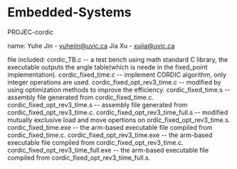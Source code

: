 # Embedded-Systems
PROJEC-cordic

name: 	Yuhe Jin - yuhejin@uvic.ca 
	Jia Xu - xujia@uvic.ca

file included: cordic_TB.c -- a test bench using math standard C library, 
			the executable outputs the angle table(which is 
			neede in the fixed_point implementation).
	       cordic_fixed_time.c -- implement CORDIC algorithm, only 
	       		integer operations are used.
	       cordic_fixed_opt_rev3_time.c -- modified by using 
	       		optimization methods to improve the efficiency.
	       cordic_fixed_time.s -- assembly file generated from 
	       		cordic_fixed_time.c.
	       cordic_fixed_opt_rev3_time.s -- assembly file generated from 
	       		 cordic_fixed_opt_rev3_time.c.
	       cordic_fixed_opt_rev3_time_full.s -- modified mutually 
	       		 exclusive load and move opertions on 
	       		 ordic_fixed_opt_rev3_time.s.
	       cordic_fixed_time.exe -- the arm-based executable file compiled 
	          	 from cordic_fixed_time.c.
	       cordic_fixed_opt_rev3_time.exe -- the arm-based executable file 
	        	 compiled from cordic_fixed_opt_rev3_time.c.
	       cordic_fixed_opt_rev3_time_full.exe -- the arm-based executable file 
	        	 compiled from cordic_fixed_opt_rev3_time_full.s.

